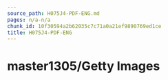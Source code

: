 ```yaml
---
source_path: H075J4-PDF-ENG.md
pages: n/a-n/a
chunk_id: 10f30594a2b62035c7c71a0a21ef9890769ed1ce
title: H075J4-PDF-ENG
---
```

# master1305/Getty Images
